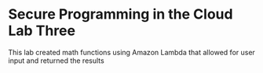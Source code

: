 # Secure Programming in the Cloud Lab Three

This lab created math functions using Amazon Lambda that allowed for user input and returned the results
